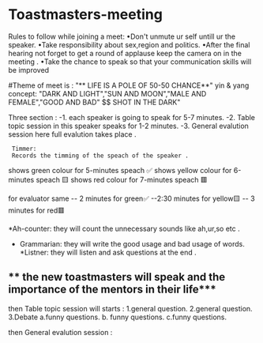 # Toastmasters-meeting
Rules to follow while joining a meet:
•Don't unmute ur self untill ur the speaker.
•Take responsibility about sex,region and politics.
•After the final hearing not forget to get a round of applause keep the camera on in the meeting .
•Take the chance to speak so that your communication skills will be improved

   #Theme of meet is :
"** LIFE IS A POLE OF 50-50 CHANCE**"
   yin & yang concept: "DARK AND LIGHT","SUN AND MOON","MALE AND FEMALE","GOOD AND BAD"
 $$ SHOT IN THE DARK" 
 
 Three section :
 -1. each speaker is going to speak for 5-7 minutes.
 -2. Table topic session in this speaker speaks for 1-2 minutes.
 -3. General evalution session  here full evalution takes place .
    
     Timmer:
     Records the timming of the speach of the speaker .
  shows green colour for 5-minutes speach ✅
  shows yellow  colour for 6-minutes speach 🟨
  shows red colour for 7-minutes speach 🟥
  
  for evaluator same 
 -- 2 minutes for green✅
  --2:30 minutes for yellow🟨
 -- 3 minutes for red🟥
  
  *Ah-counter:
  they will count the unnecessary sounds like ah,ur,so etc .
 * Grammarian:
  they will write the good usage and bad usage of words.
  *Listner:
  they will listen and ask questions at the end .
  
 **  the new toastmasters will speak and the importance of the mentors in their life***
 --------------------------------------------------------------------------------------- 
 then 
 Table topic session will starts :
 1.general question.
 2.general question.
 3.Debate 
    a.funny questions.
    b. funny questions.
    c.funny questions.
 
 then 
 General evalution session :
 


 
  
  
  
